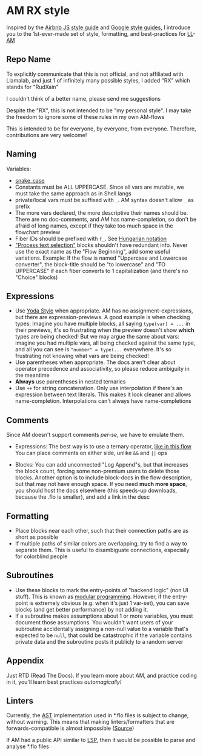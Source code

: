 # AM RX style
Inspired by the [Airbnb JS style guide](https://github.com/airbnb/javascript) and [Google style guides](https://google.github.io/styleguide), I introduce you to the 1st-ever-made set of style, formatting, and best-practices for [LL](https://llamalab.com)-[AM](https://llamalab.com/automate)

## Repo Name

To explicitly communicate that this is not official, and not affiliated with Llamalab, and just 1 of infinitely many possible styles, I added "RX" which stands for "RudXain"

I couldn't think of a better name, please send me suggestions

Despite the "RX", this is not intended to be "my personal style". I may take the freedom to ignore some of these rules in my own AM-flows  

This is intended to be for everyone, by everyone, from everyone. Therefore, contributions are very welcome!

## Naming

Variables:
- [snake_case](https://en.wikipedia.org/wiki/Snake_case)
- Constants must be ALL UPPERCASE. Since all vars are mutable, we must take the same approach as in Shell langs
- private/local vars must be suffixed with `_`. AM syntax doesn't allow `_` as prefix
- The more vars declared, the more descriptive their names should be. There are no doc-comments, and AM has name-completion, so don't be afraid of long names, except if they take too much space in the flowchart preview 
- Fiber IDs should be prefixed with `f_`. See [Hungarian notation](https://en.wikipedia.org/wiki/Hungarian_notation)
- ["Process text selection"](https://llamalab.com/automate/doc/block/process_text.html) blocks shouldn't have redundant info. Never use the exact name as the "Flow Beginning", add some useful variations. Example: If the flow is named "Uppercase and Lowercase converter", the block-title should be "to lowercase" and "TO UPPERCASE" if each fiber converts to 1 capitalization (and there's no "Choice" blocks)

## Expressions

- Use [Yoda Style](https://en.wikipedia.org/wiki/Yoda_conditions) when appropriate. AM has no assignment-expressions, but there are expression-previews.
A good example is when checking types: Imagine you have multiple blocks, all saying `type(var) = ...` in their previews, it's so frustrating when the preview doesn't show **which** types are being checked!
But we may argue the same about vars: imagine you had multiple vars, all being checked against the same type, and all you can see is `"number" = type(...` everywhere. It's so frustrating not knowing what vars are being checked!
- Use parentheses when appropriate. The docs aren't clear about operator precedence and associativity, so please reduce ambiguity in the meantime
- **Always** use parentheses in nested ternaries
- Use `++` for string concatenation. Only use interpolation if there's an expression between text literals.
This makes it look cleaner and allows name-completion. Interpolations can't always have name-completions

## Comments

Since AM doesn't support comments _per-se_, we have to emulate them.

- Expressions:
The best way is to use a ternary operator, [like in this flow](https://llamalab.com/automate/community/flows/40004). You can place comments on either side, unlike `&&` and `||` ops

- Blocks:
You can add unconnected "Log Append"s, but that increases the block count, forcing some non-premium users to delete those blocks.
Another option is to include block-docs in the flow description, but that may not have enough space.
If you need **much more space**, you should host the docs elsewhere (this speeds-up downloads, because the .flo is smaller), and add a link in the desc

## Formatting

- Place blocks near each other, such that their connection paths are as short as possible
- If multiple paths of similar colors are overlapping, try to find a way to separate them. This is useful to disambiguate connections, especially for colorblind people

## Subroutines

- Use these blocks to mark the entry-points of "backend logic" (non UI stuff). This is known as [modular programming](https://en.wikipedia.org/wiki/Modular_programming). However, if the entry-point is extremely obvious (e.g. when it's just 1 var-set), you can save blocks (and get better performance) by not adding it.
- If a subroutine makes assumptions about 1 or more variables, you must document those assumptions. You wouldn't want users of your subroutine accidentally assigning a non-null value to a variable that's expected to be `null`, that could be catastrophic if the variable contains private data and the subroutine posts it publicly to a random server

## Appendix

Just RTD (Read The Docs). If you learn more about AM, and practice coding in it, you'll learn best practices _automagically!_

## Linters

Currently, the [AST](https://en.wikipedia.org/wiki/Abstract_syntax_tree) implementation used in \*.flo files is subject to change, without warning. This means that making linters/formatters that are forwards-compatible is almost impossible ([Source](https://groups.google.com/g/automate-user/c/_8xuZW7j5Ps/m/g-XtwOIAAgAJ))

If AM had a public API similar to [LSP](https://en.wikipedia.org/wiki/Language_Server_Protocol), then it would be possible to parse and analyse \*.flo files

